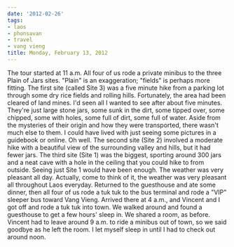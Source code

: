 ```yaml
---
date: '2012-02-26'
tags:
- laos
- phonsavan
- travel
- vang vieng
title: Monday, February 13, 2012
---
```


The tour started at 11 a.m. All four of us rode a private minibus to the three Plain of Jars sites. "Plain" is an exaggeration; "fields" is perhaps more fitting. The first site (called Site 3) was a five minute hike from a parking lot through some dry rice fields and rolling hills. Fortunately, the area had been cleared of land mines. I'd seen all I wanted to see after about five minutes. They're just large stone jars, some sunk in the dirt, some tipped over, some chipped, some with holes, some full of dirt, some full of water. Aside from the mysteries of their origin and how they were transported, there wasn't much else to them. I could have lived with just seeing some pictures in a guidebook or online. Oh well. The second site (Site 2) involved a moderate hike with a beautiful view of the surrounding valley and hills, but it had fewer jars. The third site (Site 1) was the biggest, sporting around 300 jars and a neat cave with a hole in the ceiling that you could hike to from outside. Seeing just Site 1 would have been enough. The weather was very pleasant all day. Actually, come to think of it, the weather was very pleasant all throughout Laos everyday. Returned to the guesthouse and ate some dinner, then all four of us rode a tuk tuk to the bus terminal and rode a "VIP" sleeper bus toward Vang Vieng. Arrived there at 4 a.m., and Vincent and I got off and rode a tuk tuk into town. We walked around and found a guesthouse to get a few hours' sleep in. We shared a room, as before. Vincent had to leave around 9 a.m. to ride a minibus out of town, so we said goodbye as he left the room. I let myself sleep in until I had to check out around noon.
